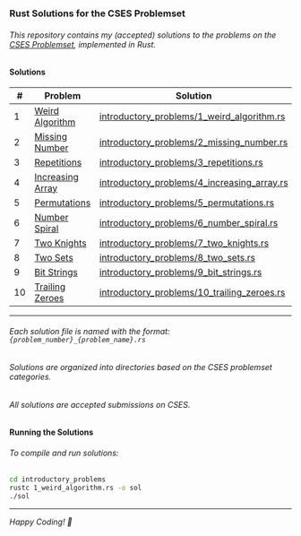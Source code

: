 ### Rust Solutions for the CSES Problemset

###### This repository contains my (accepted) solutions to the problems on the [CSES Problemset](https://cses.fi), implemented in Rust.

#### Solutions

| # | Problem | Solution |
|---|---|---|
| 1 | [Weird Algorithm](https://cses.fi/problemset/task/1068) | [introductory_problems/1_weird_algorithm.rs](./introductory_problems/1_weird_algorithm.rs) |
| 2 | [Missing Number](https://cses.fi/problemset/task/1083) | [introductory_problems/2_missing_number.rs](./introductory_problems/2_missing_number.rs) |
| 3 | [Repetitions](https://cses.fi/problemset/task/1069) | [introductory_problems/3_repetitions.rs](./introductory_problems/3_repetitions.rs) |
| 4 | [Increasing Array](https://cses.fi/problemset/task/1094) | [introductory_problems/4_increasing_array.rs](./introductory_problems/4_increasing_array.rs) |
| 5 | [Permutations](https://cses.fi/problemset/task/1070) | [introductory_problems/5_permutations.rs](./introductory_problems/5_permutations.rs) |
| 6 | [Number Spiral](https://cses.fi/problemset/task/1071) | [introductory_problems/6_number_spiral.rs](./introductory_problems/6_number_spiral.rs) |
| 7 | [Two Knights](https://cses.fi/problemset/task/1072) | [introductory_problems/7_two_knights.rs](./introductory_problems/7_two_knights.rs) |
| 8 | [Two Sets](https://cses.fi/problemset/task/1092) | [introductory_problems/8_two_sets.rs](./introductory_problems/8_two_sets.rs) |
| 9 | [Bit Strings](https://cses.fi/problemset/task/1617) | [introductory_problems/9_bit_strings.rs](./introductory_problems/9_bit_strings.rs) |
| 10 | [Trailing Zeroes](https://cses.fi/problemset/task/1618) | [introductory_problems/10_trailing_zeroes.rs](./introductory_problems/10_trailing_zeroes.rs) |

---

###### Each solution file is named with the format: `{problem_number}_{problem_name}.rs`
###### Solutions are organized into directories based on the CSES problemset categories.
###### All solutions are accepted submissions on CSES.

#### Running the Solutions

###### To compile and run solutions:

```bash
cd introductory_problems
rustc 1_weird_algorithm.rs -o sol
./sol
```

---

*Happy Coding! 🦀*